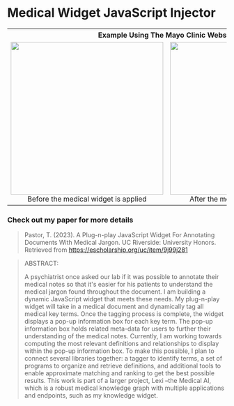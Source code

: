 # Medical Widget JavaScript Injector

<table>
  <th colspan="2">Example Using The Mayo Clinic Website</th>
  <tr>
    <td>
      <div align="center">
        <img src="https://github.com/tyborgg/Medical-Widget-JS-Injector/assets/72320023/b120a0c7-3e94-4d7d-8805-12fd18663843" height="350">
        <div>Before the medical widget is applied</div>
      </div>
    </td>
    <td>
      <div align="center">
        <img src="https://github.com/tyborgg/Medical-Widget-JS-Injector/assets/72320023/c0a90168-f92a-419f-911c-c5f959affe1d" height="350">
        <div>After the medical widget is applied</div>
      </div>
    </td>
  </tr>
</table>

### Check out my paper for more details
> Pastor, T. (2023). A Plug-n-play JavaScript Widget For Annotating Documents With Medical
Jargon. UC Riverside: University Honors. Retrieved from https://escholarship.org/uc/item/9j99j281

> ABSTRACT:
> 
> A psychiatrist once asked our lab if it was possible to annotate their medical notes so that it's easier for his patients to understand the medical jargon found throughout the document. I am building a dynamic JavaScript widget that meets these needs. My plug-n-play widget will take in a medical document and dynamically tag all medical key terms. Once the tagging process is complete, the widget displays a pop-up information box for each key term. The pop-up information box holds related meta-data for users to further their understanding of the medical notes. Currently, I am working towards computing the most relevant definitions and relationships to display within the pop-up information box. To make this possible, I plan to connect several libraries together: a tagger to identify terms, a set of programs to organize and retrieve definitions, and additional tools to enable approximate matching and ranking to get the best possible results. This work is part of a larger project, Lexi –the Medical AI, which is a robust medical knowledge graph with multiple applications and endpoints, such as my knowledge widget.
